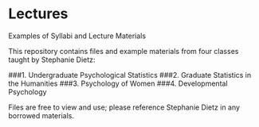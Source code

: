 # Lectures
Examples of Syllabi and Lecture Materials

This repository contains files and example materials from four classes taught by Stephanie Dietz: 

###1. Undergraduate Psychological Statistics
###2. Graduate Statistics in the Humanities 
###3. Psychology of Women
###4. Developmental Psychology 

Files are free to view and use; please reference Stephanie Dietz in any borrowed materials. 

